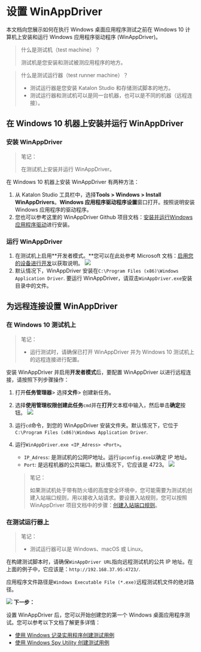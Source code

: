 # 设置 WinAppDriver

本文档向您展示如何在执行 Windows 桌面应用程序测试之前在 Windows 10 计算机上安装和运行 Windows 应用程序驱动程序 (WinAppDriver)。

> 什么是测试机（test machine）？
>
> 测试机是您安装和测试被测应用程序的地方。

> 什么是测试运行器（test runner machine）？
>
> - 测试运行器是您安装 Katalon Studio 和存储测试脚本的地方。
> - 测试运行器和测试机可以是同一台机器，也可以是不同的机器（远程连接）。

## 在 Windows 10 机器上安装并运行 WinAppDriver

### 安装 WinAppDriver

> 笔记：
>
> 在测试机上安装并运行 WinAppDriver。

在 Windows 10 机器上安装 WinAppDriver 有两种方法：

1. 从 Katalon Studio 工具栏中，选择**Tools > Windows > Install WinAppDrivers**。**Windows 应用程序驱动程序设置**窗口打开。按照说明安装 Windows 应用程序的驱动程序。
2. 您也可以参考这里的 WinAppDriver Github 项目文档：[安装并运行Windows 应用程序驱动](https://github.com/microsoft/WinAppDriver#installing-and-running-windows-application-driver)进行安装。

### 运行 WinAppDriver

1. 在测试机上启用**开发者模式。**您可以在此处参考 Microsoft 文档：[启用您的设备进行开发](https://docs.microsoft.com/en-us/windows/uwp/get-started/enable-your-device-for-development)以获取说明。
![](../img/zs/img-025-01.png) 
2. 默认情况下，WinAppDriver 安装在`C:\Program Files (x86)\Windows Application Driver`. 要运行 WinAppDriver，请双击`WinAppDriver.exe`安装目录中的文件。

## 为远程连接设置 WinAppDriver

### 在 Windows 10 测试机上

> 笔记：
>
> - 运行测试时，请确保已打开 WinAppDriver 并为 Windows 10 测试机上的远程连接进行配置。

安装 WinAppDriver 并启用**开发者模式**后，要配置 WinAppDriver 以进行远程连接，请按照下列步骤操作：

1. 打开**任务管理器**> 选择**文件**> 创建新任务。

2. 选择**使用管理权限创建此任务**`cmd`并在**打开**文本框中输入，然后单击**确定**按钮。
![](../img/zs/img-025-02.png)
3. 运行`cd`命令，到您的 WinAppDriver 安装文件夹。默认情况下，它位于`C:\Program Files (x86)\Windows Application Driver`.

4. 运行`WinAppDriver.exe <IP_Adress> <Port>`。

   - `IP_Adress`: 是测试机的公网IP地址。运行`ipconfig.exe`以确定 IP 地址。
   - `Port`: 是远程机器的公共端口。默认情况下，它应该是 4723。
![](../img/zs/img-025-03.png)
   > 笔记：
   >
   > 如果测试机处于带有防火墙的高度安全环境中，您可能需要为测试机创建入站端口规则，用以接收入站请求。要设置入站规则，您可以按照 WinAppDriver 项目文档中的步骤：[创建入站端口规则](https://github.com/microsoft/WinAppDriver/blob/master/Docs/RunningOnRemoteMachine.md)。

### 在测试运行器上

> 笔记：
>
> - 测试运行器可以是 Windows、macOS 或 Linux。

在构建测试脚本时，请确保`WinAppDriver URL`指向远程测试机的公共 IP 地址。在上面的例子中，它应该是：`http://192.168.37.95:4723/`.

应用程序文件路径是`Windows Executable File (*.exe)`远程测试机文件的绝对路径。

![](../img/zs/img-025-04.png)
**下一步：**

设置 WinAppDriver 后，您可以开始创建您的第一个 Windows 桌面应用程序测试。您可以参考以下文档了解更多详情：

- [使用 Windows 记录实用程序创建测试用例](https://docs.katalon.com/katalon-studio/docs/windows-recorder-tutorials.html#coordinate-based-recording)
- [使用 Windows Spy Utility 创建测试用例](https://docs.katalon.com/katalon-studio/docs/windows-spy-tutorials.html)